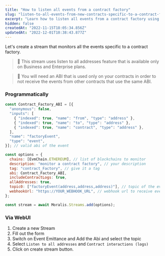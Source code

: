 ```yaml
---
title: "How to listen all events from a contract factory"
slug: "listen-to-all-events-from-new-contracts-specific-to-a-contract-factory"
excerpt: "Learn how to listen all events from a contract factory using Moralis Streams API."
hidden: false
createdAt: "2022-11-15T18:05:34.856Z"
updatedAt: "2022-12-01T10:38:43.877Z"
---
```

Let's create a stream that monitors all the events specific to a contract factory.

> 📘 This stream uses listen to all addresses feature that is available only on Business and Enterprise plans.

> 📘 You will need an ABI that is used only on your contracts in order to not receive the events from other contracts that use the same ABI.

### Programmatically

```javascript
const Contract_Factory_ABI = [{
  "anonymous": false,
  "inputs": [
    { "indexed": true, "name": "from", "type": "address" },
    { "indexed": true, "name": "to", "type": "address" },
    { "indexed": true, "name": "contract", "type": "address" },
  ],
  "name": "factoryEvent",
  "type": "event",
}]; // valid abi of the event

const options = {
  chains: [EvmChain.ETHEREUM], // list of blockchains to monitor
  description: "monitor a contract factory", // your description
  tag: "contract_Factory", // give it a tag
  abi: Contract_Factory_ABI,
  includeContractLogs: true,
  allAddresses: true,
  topic0: ["factoryEvent(address,address,address)"], // topic of the event
  webhookUrl: "https://YOUR_WEBHOOK_URL", // webhook url to receive events,
};

const stream = await Moralis.Streams.add(options);


```



### Via WebUI

1. Create a new Stream
2. Fill out the form
3. Switch on Event Emittance and Add the Abi and select the topic
4. Select `Listen to all addresses` and `Contract interactions (logs)`
5. Click on create stream button.